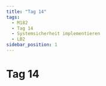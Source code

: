 ```yaml
---
title: "Tag 14"
tags:
  - M182
  - Tag 14
  - Systemsicherheit implementieren
  - LB2
sidebar_position: 1
---
```


# Tag 14
